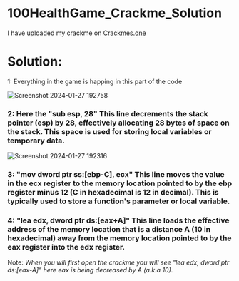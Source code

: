# 100HealthGame_Crackme_Solution 
I have uploaded my crackme on [Crackmes.one](https://crackmes.one/crackme/65ae9d45eef082e477ff5f98)

# Solution:

1: Everything in the game is happing in this part of the code 

![Screenshot 2024-01-27 192758](https://github.com/Aryan-notEthical/100HealthGame_Crackme_Solution/assets/103557267/e37587e9-29b6-4c68-a42e-a2975bbfa0b9)


### 2: Here the "sub esp, 28" This line decrements the stack pointer (esp) by 28, effectively allocating 28 bytes of space on the stack. This space is used for storing local variables or temporary data.

![Screenshot 2024-01-27 192316](https://github.com/Aryan-notEthical/100HealthGame_Crackme_Solution/assets/103557267/bdc1117f-66b9-4433-a64e-a3d6649830e4)


### 3: "mov dword ptr ss:[ebp-C], ecx" This line moves the value in the ecx register to the memory location pointed to by the ebp register minus 12 (C in hexadecimal is 12 in decimal). This is typically used to store a function's parameter or local variable.


### 4: "lea edx, dword ptr ds:[eax+A]" This line loads the effective address of the memory location that is a distance A (10 in hexadecimal) away from the memory location pointed to by the eax register into the edx register. 

Note: *When you will first open the crackme you will see "lea edx, dword ptr ds:[eax-A]" here eax is being decreased by A (a.k.a 10)*.

